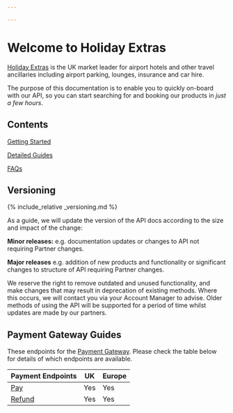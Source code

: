 ```yaml
---

---
```


# Welcome to Holiday Extras

[Holiday Extras](http://www.holidayextras.co.uk/) is the UK market leader for airport hotels and other travel ancillaries including airport parking, lounges, insurance and car hire.

The purpose of this documentation is to enable you to quickly on-board with our API, so you can start searching for and booking our products in *just a few hours*.

## Contents

[Getting Started](intro)

[Detailed Guides](hxapi/)

[FAQs](/faq)


## Versioning

{% include_relative _versioning.md %}

As a guide, we will update the version of the API docs according to the size and impact of the change:

__Minor releases:__
e.g. documentation updates or changes to API not requiring Partner changes.

__Major releases__
e.g. addition of new products and functionality or significant changes to structure of API requiring Partner changes.

We reserve the right to remove outdated and unused functionality, and make changes that may result in deprecation of existing methods. Where this occurs, we will contact you via your Account Manager to advise. Older methods of using the API will be supported for a period of time whilst updates are made by our partners.


## Payment Gateway Guides

These endpoints for the [Payment Gateway](/payment-gateway). Please check the table below for details of which endpoints are available.

|Payment Endpoints|UK|Europe|
|-----------------|--|------|
|[Pay](/payment-gateway/pay)|Yes|Yes|
|[Refund](/payment-gateway/refund)|Yes|Yes|
